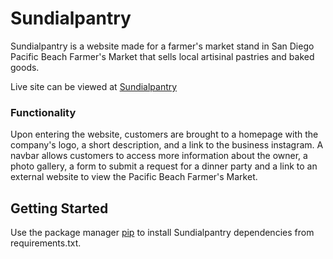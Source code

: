 # Sundialpantry

Sundialpantry is a website made for a farmer's market stand in San Diego Pacific Beach Farmer's Market that sells local artisinal pastries and baked goods. 

Live site can be viewed at [Sundialpantry](http://www.sundialpantry.com/)

### Functionality

Upon entering the website, customers are brought to a homepage with the company's logo, a short description, and a link to the business instagram. A navbar allows customers to access more information about the owner, a photo gallery, a form to submit a request for a dinner party and a link to an external website to view the Pacific Beach Farmer's Market.

## Getting Started

Use the package manager [pip](https://pip.pypa.io/en/stable/) to install Sundialpantry dependencies from requirements.txt.
